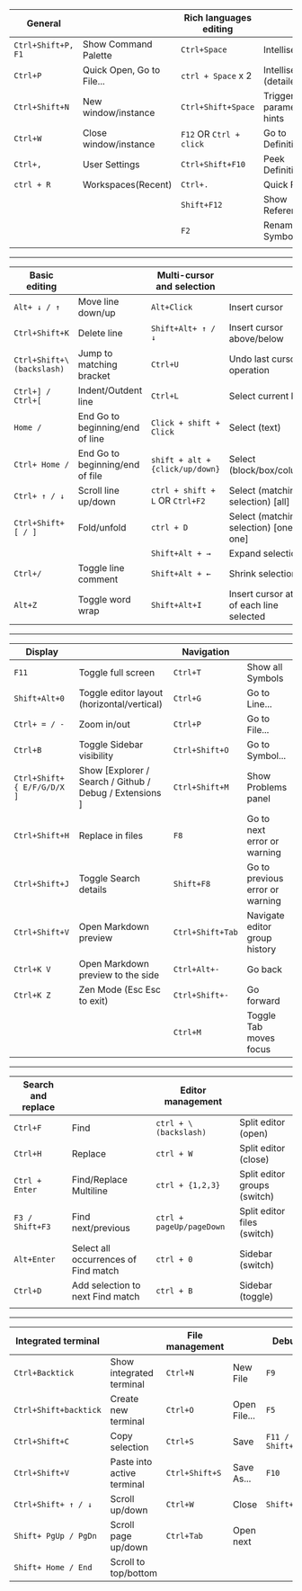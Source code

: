 | General            |                           | Rich languages editing  |                         |
| ------------------ | ------------------------- | ----------------------- | ----------------------- |
| `Ctrl+Shift+P, F1` | Show Command Palette      | `Ctrl+Space`            | Intellisense            |
| `Ctrl+P`           | Quick Open, Go to File... | `ctrl + Space` x 2      | Intellisense (detailed) |
| `Ctrl+Shift+N`     | New window/instance       | `Ctrl+Shift+Space`      | Trigger parameter hints |
| `Ctrl+W`           | Close window/instance     | `F12` OR `Ctrl + click` | Go to Definition        |
| `Ctrl+,`           | User Settings             | `Ctrl+Shift+F10`        | Peek Definition         |
| `ctrl + R`         | Workspaces(Recent)        | `Ctrl+.`                | Quick Fix               |
|                    |                           | `Shift+F12`             | Show References         |
|                    |                           | `F2`                    | Rename Symbol           |
|                    |                           |

---

| Basic editing              |                                 | Multi-cursor and selection      |                                            |
| -------------------------- | ------------------------------- | ------------------------------- | ------------------------------------------ |
| `Alt+ ↓ / ↑`               | Move line down/up               | `Alt+Click`                     | Insert cursor                              |
| `Ctrl+Shift+K`             | Delete line                     | `Shift+Alt+ ↑ / ↓`              | Insert cursor above/below                  |
| `Ctrl+Shift+\ (backslash)` | Jump to matching bracket        | `Ctrl+U`                        | Undo last cursor operation                 |
| `Ctrl+] / Ctrl+[`          | Indent/Outdent line             | `Ctrl+L`                        | Select current line                        |
| `Home /`                   | End Go to beginning/end of line | `Click + shift + Click`         | Select (text)                              |
| `Ctrl+ Home /`             | End Go to beginning/end of file | `shift + alt + {click/up/down}` | Select (block/box/column)                  |
| `Ctrl+ ↑ / ↓`              | Scroll line up/down             | `ctrl + shift + L` OR `Ctrl+F2` | Select (matching selection) [all]          |
| `Ctrl+Shift+ [ / ]`        | Fold/unfold                     | `ctrl + D`                      | Select (matching selection) [one by one]   |
|                            |                                 | `Shift+Alt + →`                 | Expand selection                           |
| `Ctrl+/`                   | Toggle line comment             | `Shift+Alt + ←`                 | Shrink selection                           |
| `Alt+Z`                    | Toggle word wrap                | `Shift+Alt+I`                   | Insert cursor at end of each line selected |

---

| Display                     |                                                         | Navigation       |                                 |
| --------------------------- | ------------------------------------------------------- | ---------------- | ------------------------------- |
| `F11`                       | Toggle full screen                                      | `Ctrl+T`         | Show all Symbols                |
| `Shift+Alt+0`               | Toggle editor layout (horizontal/vertical)              | `Ctrl+G`         | Go to Line...                   |
| `Ctrl+ = / -`               | Zoom in/out                                             | `Ctrl+P`         | Go to File...                   |
| `Ctrl+B`                    | Toggle Sidebar visibility                               | `Ctrl+Shift+O`   | Go to Symbol...                 |
| `Ctrl+Shift+ { E/F/G/D/X ]` | Show [Explorer / Search / Github / Debug / Extensions ] | `Ctrl+Shift+M`   | Show Problems panel             |
| `Ctrl+Shift+H`              | Replace in files                                        | `F8`             | Go to next error or warning     |
| `Ctrl+Shift+J`              | Toggle Search details                                   | `Shift+F8`       | Go to previous error or warning |
| `Ctrl+Shift+V`              | Open Markdown preview                                   | `Ctrl+Shift+Tab` | Navigate editor group history   |
| `Ctrl+K V`                  | Open Markdown preview to the side                       | `Ctrl+Alt+-`     | Go back                         |
| `Ctrl+K Z`                  | Zen Mode (Esc Esc to exit)                              | `Ctrl+Shift+-`   | Go forward                      |
|                             |                                                         | `Ctrl+M`         | Toggle Tab moves focus          |

---

| Search and replace |                                      | Editor management        |                              |
| ------------------ | ------------------------------------ | ------------------------ | ---------------------------- |
| `Ctrl+F`           | Find                                 | `ctrl + \ (backslash)`   | Split editor (open)          |
| `Ctrl+H`           | Replace                              | `ctrl + W`               | Split editor (close)         |
| `Ctrl + Enter`     | Find/Replace Multiline               | `ctrl + {1,2,3}`         | Split editor groups (switch) |
| `F3 / Shift+F3`    | Find next/previous                   | `ctrl + pageUp/pageDown` | Split editor files (switch)  |
| `Alt+Enter`        | Select all occurrences of Find match | `ctrl + 0`               | Sidebar (switch)             |
| `Ctrl+D`           | Add selection to next Find match     | `ctrl + B`               | Sidebar (toggle)             |
|                    |                                      |                          |

---

| Integrated terminal   |                            | File management |              | Debug             |                   |
| --------------------- | -------------------------- | --------------- | ------------ | ----------------- | ----------------- |
| `Ctrl+Backtick`       | Show integrated terminal   | `Ctrl+N`        | New File     | `F9`              | Toggle breakpoint |
| `Ctrl+Shift+backtick` | Create new terminal        | `Ctrl+O`        | Open File... | `F5`              | Start / Continue  |
| `Ctrl+Shift+C`        | Copy selection             | `Ctrl+S`        | Save         | `F11 / Shift+F11` | Step into/out     |
| `Ctrl+Shift+V`        | Paste into active terminal | `Ctrl+Shift+S`  | Save As...   | `F10`             | Step over         |
| `Ctrl+Shift+ ↑ / ↓`   | Scroll up/down             | `Ctrl+W`        | Close        | `Shift+F5`        | Stop              |
| `Shift+ PgUp / PgDn`  | Scroll page up/down        | `Ctrl+Tab`      | Open next    |                   |                   |
| `Shift+ Home / End`   | Scroll to top/bottom       |
